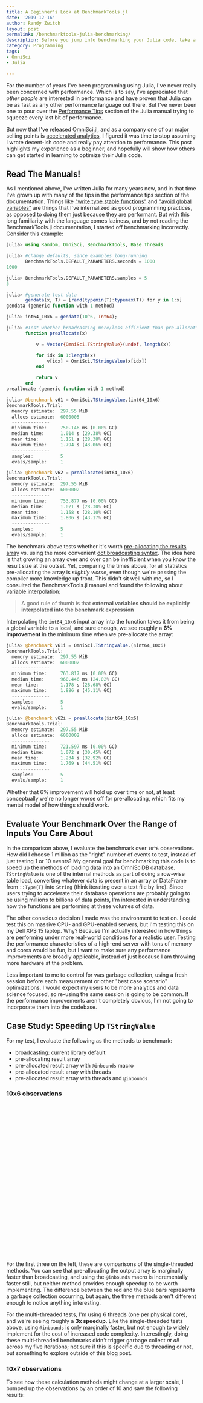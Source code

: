 ```yaml
---
title: A Beginner's Look at BenchmarkTools.jl
date: '2019-12-16'
author: Randy Zwitch
layout: post
permalink: /benchmarktools-julia-benchmarking/
description: Before you jump into benchmarking your Julia code, take a minute to read the manual and think about what is important to you to measure.
category: Programming
tags:
- OmniSci
- Julia

---
```


For the number of years I've been programming using Julia, I've never really been concerned with performance. Which is to say, I've appreciated that _other people_ are interested in performance and have proven that Julia can be as fast as any other performance language out there. But I've never been one to pour over the [Performance Tips](https://docs.julialang.org/en/v1/manual/performance-tips/) section of the Julia manual trying to squeeze every last bit of performance.

But now that I've released [OmniSci.jl](https://www.omnisci.com/blog/announcing-omnisci.jl-a-julia-client-for-omnisci), and as a company one of our major selling points is [accelerated analytics](https://www.omnisci.com/platform), I figured it was time to stop assuming I wrote decent-ish code and really pay attention to performance. This post highlights my experience as a beginner, and hopefully will show how others can get started in learning to optimize their Julia code.

## Read The Manuals!

As I mentioned above, I've written Julia for many years now, and in that time I've grown up with many of the tips in the performance tips section of the documentation. Things like ["write type stable functions"](https://docs.julialang.org/en/v1/manual/performance-tips/#Write-%22type-stable%22-functions-1) and ["avoid global variables"](https://docs.julialang.org/en/v1/manual/performance-tips/#Avoid-global-variables-1) are things that I've internalized as good programming practices, as opposed to doing them just because they are performant. But with this long familiarity with the language comes laziness, and by not reading the BenchmarkTools.jl documentation, I started off benchmarking incorrectly. Consider this example:

```julia
julia> using Random, OmniSci, BenchmarkTools, Base.Threads

julia> #change defaults, since examples long-running
       BenchmarkTools.DEFAULT_PARAMETERS.seconds = 1000
1000

julia> BenchmarkTools.DEFAULT_PARAMETERS.samples = 5
5

julia> #generate test data
       gendata(x, T) = [rand(typemin(T):typemax(T)) for y in 1:x]
gendata (generic function with 1 method)

julia> int64_10x6 = gendata(10^6, Int64);

julia> #Test whether broadcasting more/less efficient than pre-allocating results array
       function preallocate(x)

           v = Vector{OmniSci.TStringValue}(undef, length(x))

           for idx in 1:length(x)
               v[idx] = OmniSci.TStringValue(x[idx])
           end

           return v
       end
preallocate (generic function with 1 method)

julia> @benchmark v61 = OmniSci.TStringValue.(int64_10x6)
BenchmarkTools.Trial:
  memory estimate:  297.55 MiB
  allocs estimate:  6000005
  --------------
  minimum time:     750.146 ms (0.00% GC)
  median time:      1.014 s (29.38% GC)
  mean time:        1.151 s (28.38% GC)
  maximum time:     1.794 s (43.06% GC)
  --------------
  samples:          5
  evals/sample:     1

julia> @benchmark v62 = preallocate(int64_10x6)
BenchmarkTools.Trial:
  memory estimate:  297.55 MiB
  allocs estimate:  6000002
  --------------
  minimum time:     753.877 ms (0.00% GC)
  median time:      1.021 s (28.30% GC)
  mean time:        1.158 s (28.10% GC)
  maximum time:     1.806 s (43.17% GC)
  --------------
  samples:          5
  evals/sample:     1
```

The benchmark above tests whether it's worth [pre-allocating the results array](https://docs.julialang.org/en/v1/manual/performance-tips/#Pre-allocating-outputs-1) vs. using the more convenient [dot broadcasting syntax](https://docs.julialang.org/en/v1/manual/functions/#man-vectorized-1). The idea here is that growing an array over and over can be inefficient when you know the result size at the outset. Yet, comparing the times above, for all statistics pre-allocating the array is _slightly worse_, even though we're passing the compiler more knowledge up front. This didn't sit well with me, so I consulted the BenchmarkTools.jl manual and found the following about [variable interpolation](https://github.com/JuliaCI/BenchmarkTools.jl/blob/master/doc/manual.md#interpolating-values-into-benchmark-expressions):

> A good rule of thumb is that **external variables should be explicitly interpolated into the benchmark expression**

Interpolating the `int64_10x6` input array into the function takes it from being a global variable to a local, and sure enough, we see roughly a **6% improvement** in the minimum time when we pre-allocate the array:

```julia
julia> @benchmark v61i = OmniSci.TStringValue.($int64_10x6)
BenchmarkTools.Trial:
  memory estimate:  297.55 MiB
  allocs estimate:  6000002
  --------------
  minimum time:     763.817 ms (0.00% GC)
  median time:      960.446 ms (24.02% GC)
  mean time:        1.178 s (28.68% GC)
  maximum time:     1.886 s (45.11% GC)
  --------------
  samples:          5
  evals/sample:     1

julia> @benchmark v62i = preallocate($int64_10x6)
BenchmarkTools.Trial:
  memory estimate:  297.55 MiB
  allocs estimate:  6000002
  --------------
  minimum time:     721.597 ms (0.00% GC)
  median time:      1.072 s (30.45% GC)
  mean time:        1.234 s (32.92% GC)
  maximum time:     1.769 s (44.51% GC)
  --------------
  samples:          5
  evals/sample:     1
```

Whether that 6% improvement will hold up over time or not, at least conceptually we're no longer worse off for pre-allocating, which fits my mental model of how things should work.

## Evaluate Your Benchmark Over the Range of Inputs You Care About

In the comparison above, I evaluate the benchmark over `10^6` observations. How did I choose 1 million as the "right" number of events to test, instead of just testing 1 or 10 events? My general goal for benchmarking this code is to speed up the methods of loading data into an OmniSciDB database. `TStringValue` is one of the internal methods as part of doing a row-wise table load, converting whatever data is present in an array or DataFrame from `::Type{T}` into `String` (think iterating over a text file by line). Since users trying to accelerate their database operations are probably going to be using millions to billions of data points, I'm interested in understanding how the functions are performing at these volumes of data.

The other conscious decision I made was the environment to test on. I could test this on massive CPU- and GPU-enabled servers, but I'm testing this on my Dell XPS 15 laptop. Why?  Because I'm actually interested in how things are performing under more real-world conditions for a realistic user. Testing the performance characteristics of a high-end server with tons of memory and cores would be fun, but I want to make sure any performance improvements are broadly applicable, instead of just because I am throwing more hardware at the problem.

Less important to me to control for was garbage collection, using a fresh session before each measurement or other "best case scenario" optimizations. I would expect my users to be more analytics and data science focused, so re-using the same session is going to be common. If the performance improvements aren't completely obvious, I'm not going to incorporate them into the codebase.

## Case Study: Speeding Up `TStringValue`

For my test, I evaluate the following as the methods to benchmark:

- broadcasting: current library default
- pre-allocating result array
- pre-allocated result array with `@inbounds` macro
- pre-allocated result array with threads
- pre-allocated result array with threads and `@inbounds`

### 10x6 observations

<div id="ts_106" style="height:400px;width:950px;"></div>
<script type="text/javascript">

    // Initialize after dom ready
    var myChart = echarts.init(document.getElementById("ts_106"));

    // Load data into the ECharts instance
    myChart.setOption(
{"xAxis":[{"splitNumber":5,"axisLabel":{"show":true,"interval":"auto","rotate":0,"inside":false,"formatter":"{value}","margin":8},"data":["broadcast","pre-allocate","pre-allocate/inbounds","threads","threads/inbounds"],"scale":false,"gridIndex":0,"minInterval":0,"zlevel":0,"triggerEvent":false,"z":0,"inverse":false,"nameLocation":"middle","nameGap":30,"silent":true,"type":"category"}],"ec_charttype":"xy plot","series":[{"name":"Min","yAxisIndex":0,"xAxisIndex":0,"smooth":false,"data":[752.568,748.719,738.013,249.117,241.585],"markLine":{"data":[],"lineStyle":{}},"type":"bar"},{"name":"Median","yAxisIndex":0,"xAxisIndex":0,"smooth":false,"data":[990.071,988.012,967.184,253.161,246.792],"markLine":{"data":[],"lineStyle":{}},"type":"bar"}],"theme":{"geo":{"label":{"normal":{"textStyle":{"color":"#000000"}},"emphasis":{"textStyle":{"color":"rgb(100,0,0)"}}},"itemStyle":{"normal":{"borderColor":"#444444","borderWidth":0.5,"areaColor":"#eeeeee"},"emphasis":{"borderColor":"#444444","borderWidth":1,"areaColor":"rgba(255,215,0,0.8)"}}},"parallel":{"itemStyle":{"normal":{"borderWidth":0,"borderColor":"#ccc"},"emphasis":{"borderWidth":0,"borderColor":"#ccc"}}},"markPoint":{"label":{"normal":{"textStyle":{"color":"#eeeeee"}},"emphasis":{"textStyle":{"color":"#eeeeee"}}}},"visualMap":{"color":["#e01f54","#e7dbc3"]},"funnel":{"itemStyle":{"normal":{"borderWidth":0,"borderColor":"#ccc"},"emphasis":{"borderWidth":0,"borderColor":"#ccc"}}},"bar":{"itemStyle":{"normal":{"barBorderColor":"#ccc","barBorderWidth":0},"emphasis":{"barBorderColor":"#ccc","barBorderWidth":0}}},"map":{"label":{"normal":{"textStyle":{"color":"#000000"}},"emphasis":{"textStyle":{"color":"rgb(100,0,0)"}}},"itemStyle":{"normal":{"borderColor":"#444444","borderWidth":0.5,"areaColor":"#eeeeee"},"emphasis":{"borderColor":"#444444","borderWidth":1,"areaColor":"rgba(255,215,0,0.8)"}}},"scatter":{"itemStyle":{"normal":{"borderWidth":0,"borderColor":"#ccc"},"emphasis":{"borderWidth":0,"borderColor":"#ccc"}}},"pie":{"itemStyle":{"normal":{"borderWidth":0,"borderColor":"#ccc"},"emphasis":{"borderWidth":0,"borderColor":"#ccc"}}},"graph":{"label":{"normal":{"textStyle":{"color":"#eeeeee"}}},"symbolSize":4,"itemStyle":{"normal":{"borderWidth":0,"borderColor":"#ccc"}},"smooth":false,"symbol":"emptyCircle","color":["#e01f54","#001852","#f5e8c8","#b8d2c7","#c6b38e","#a4d8c2","#f3d999","#d3758f","#dcc392","#2e4783","#82b6e9","#ff6347","#a092f1","#0a915d","#eaf889","#6699FF","#ff6666","#3cb371","#d5b158","#38b6b6"],"lineStyle":{"normal":{"color":"#aaaaaa","width":1}}},"backgroundColor":"rgba(0,0,0,0)","line":{"symbolSize":4,"itemStyle":{"normal":{"borderWidth":1}},"smooth":false,"symbol":"emptyCircle","lineStyle":{"normal":{"width":2}}},"candlestick":{"itemStyle":{"normal":{"borderColor0":"#b8d2c7","color":"#e01f54","borderColor":"#f5e8c8","borderWidth":1,"color0":"#001852"}}},"sankey":{"itemStyle":{"normal":{"borderWidth":0,"borderColor":"#ccc"},"emphasis":{"borderWidth":0,"borderColor":"#ccc"}}},"valueAxis":{"axisLine":{"show":true,"lineStyle":{"color":"#333"}},"axisLabel":{"textStyle":{"color":"#333"},"show":true},"splitLine":{"show":true,"lineStyle":{"color":["#ccc"]}},"splitArea":{"areaStyle":{"color":["rgba(250,250,250,0.3)","rgba(200,200,200,0.3)"]},"show":false},"axisTick":{"show":true,"lineStyle":{"color":"#333"}}},"toolbox":{"iconStyle":{"normal":{"borderColor":"#999999"},"emphasis":{"borderColor":"#666666"}}},"categoryAxis":{"axisLine":{"show":true,"lineStyle":{"color":"#333"}},"axisLabel":{"textStyle":{"color":"#333"},"show":true},"splitLine":{"show":false,"lineStyle":{"color":["#ccc"]}},"splitArea":{"areaStyle":{"color":["rgba(250,250,250,0.3)","rgba(200,200,200,0.3)"]},"show":false},"axisTick":{"show":true,"lineStyle":{"color":"#333"}}},"tooltip":{"axisPointer":{"crossStyle":{"color":"#cccccc","width":1},"lineStyle":{"color":"#cccccc","width":1}}},"timeline":{"label":{"normal":{"textStyle":{"color":"#293c55"}},"emphasis":{"textStyle":{"color":"#293c55"}}},"controlStyle":{"normal":{"color":"#293c55","borderColor":"#293c55","borderWidth":0.5},"emphasis":{"color":"#293c55","borderColor":"#293c55","borderWidth":0.5}},"checkpointStyle":{"color":"#e43c59","borderColor":"rgba(194,53,49,0.5)"},"itemStyle":{"normal":{"color":"#293c55","borderWidth":1},"emphasis":{"color":"#a9334c"}},"lineStyle":{"color":"#293c55","width":1}},"radar":{"symbolSize":4,"itemStyle":{"normal":{"borderWidth":1}},"smooth":false,"symbol":"emptyCircle","lineStyle":{"normal":{"width":2}}},"logAxis":{"axisLine":{"show":true,"lineStyle":{"color":"#333"}},"axisLabel":{"textStyle":{"color":"#333"},"show":true},"splitLine":{"show":true,"lineStyle":{"color":["#ccc"]}},"splitArea":{"areaStyle":{"color":["rgba(250,250,250,0.3)","rgba(200,200,200,0.3)"]},"show":false},"axisTick":{"show":true,"lineStyle":{"color":"#333"}}},"textStyle":{},"gauge":{"itemStyle":{"normal":{"borderWidth":0,"borderColor":"#ccc"},"emphasis":{"borderWidth":0,"borderColor":"#ccc"}}},"boxplot":{"itemStyle":{"normal":{"borderWidth":0,"borderColor":"#ccc"},"emphasis":{"borderWidth":0,"borderColor":"#ccc"}}},"color":["#e01f54","#001852","#f5e8c8","#b8d2c7","#c6b38e","#a4d8c2","#f3d999","#d3758f","#dcc392","#2e4783","#82b6e9","#ff6347","#a092f1","#0a915d","#eaf889","#6699FF","#ff6666","#3cb371","#d5b158","#38b6b6"],"title":{"textStyle":{"color":"#333333"},"subtextStyle":{"color":"#aaaaaa"}},"dataZoom":{"dataBackgroundColor":"rgba(47,69,84,0.3)","textStyle":{"color":"#333333"},"handleSize":"100%","handleColor":"#a7b7cc","fillerColor":"rgba(167,183,204,0.4)","backgroundColor":"rgba(47,69,84,0)"},"timeAxis":{"axisLine":{"show":true,"lineStyle":{"color":"#333"}},"axisLabel":{"textStyle":{"color":"#333"},"show":true},"splitLine":{"show":true,"lineStyle":{"color":["#ccc"]}},"splitArea":{"areaStyle":{"color":["rgba(250,250,250,0.3)","rgba(200,200,200,0.3)"]},"show":false},"axisTick":{"show":true,"lineStyle":{"color":"#333"}}},"legend":{"textStyle":{"color":"#333333"}}},"yAxis":[{"splitNumber":5,"axisLabel":{"show":true,"interval":"auto","rotate":0,"inside":false,"formatter":"{value}","margin":8},"scale":false,"gridIndex":0,"minInterval":0,"zlevel":0,"triggerEvent":false,"z":0,"inverse":false,"nameLocation":"middle","nameGap":50,"silent":true,"type":"value"}],"toolbox":{"feature":{},"orient":"vertical","itemSize":15,"height":"auto","zlevel":0,"z":2,"itemGap":20,"right":"auto","top":"center","width":"auto","show":false,"showTitle":true},"ec_width":1000,"ec_height":500,"tooltip":{"triggerOn":"mousemove","enterable":true,"borderColor":"#333","transitionDuration":0.4,"hideDelay":100,"padding":5,"showDelay":0,"borderWidth":0,"showContent":true,"backgroundColor":"rgba(50,50,50,0.7)","trigger":"item","alwaysShowContent":false,"confine":false,"show":true},"grid":[{"height":"auto","show":false,"width":"auto","backgroundColor":"transparent"}],"aria":{"show":true},"title":[{"left":"left","borderColor":"transparent","bottom":"auto","padding":5,"zlevel":0,"borderWidth":1,"target":"blank","z":2,"itemGap":5,"shadowOffsetY":0,"shadowOffsetX":0,"right":"auto","top":"auto","subtarget":"blank","show":true}],"ec_renderer":"canvas","legend":{"itemWidth":25,"data":["Min","Median"],"borderColor":"transparent","orient":"horizontal","bottom":"auto","height":"auto","zlevel":0,"padding":5,"borderWidth":1,"inactiveColor":"#ccc","z":2,"align":"auto","itemGap":10,"itemHeight":14,"backgroundColor":"transparent","shadowOffsetY":0,"shadowOffsetX":0,"right":"auto","top":"auto","width":"auto","selectedMode":true,"show":true}} );
</script>

For the first three on the left, these are comparisons of the single-threaded methods. You can see that pre-allocating the output array is marginally faster than broadcasting, and using the `@inbounds` macro is incrementally faster still, but neither method provides enough speedup to be worth implementing. The difference between the red and the blue bars represents a garbage collection occurring, but again, the three methods aren't different enough to notice anything interesting.

For the multi-threaded tests, I'm using 6 threads (one per physical core), and we're seeing roughly a **3x speedup**. Like the single-threaded tests above, using `@inbounds` is only marginally faster, but not enough to widely implement for the cost of increased code complexity. Interestingly, doing these multi-threaded benchmarks didn't trigger garbage collect _at all_ across my five iterations; not sure if this is specific due to threading or not, but something to explore outside of this blog post.

### 10x7 observations

To see how these calculation methods might change at a larger scale, I bumped up the observations by an order of 10 and saw the following results:

<div id="ts_108" style="height:400px;width:950px;"></div>
<script type="text/javascript">

    // Initialize after dom ready
    var myChart = echarts.init(document.getElementById("ts_108"));

    // Load data into the ECharts instance
    myChart.setOption(
{"xAxis":[{"splitNumber":5,"axisLabel":{"show":true,"interval":"auto","rotate":0,"inside":false,"formatter":"{value}","margin":8},"data":["broadcast","pre-allocate","pre-allocate/inbounds","threads","threads/inbounds"],"scale":false,"gridIndex":0,"minInterval":0,"zlevel":0,"triggerEvent":false,"z":0,"inverse":false,"nameLocation":"middle","nameGap":30,"silent":true,"type":"category"}],"ec_charttype":"xy plot","series":[{"name":"Min","yAxisIndex":0,"xAxisIndex":0,"smooth":false,"data":[26.316,27.064,26.219,2.717,2.641],"markLine":{"data":[],"lineStyle":{}},"type":"bar"},{"name":"Median","yAxisIndex":0,"xAxisIndex":0,"smooth":false,"data":[39.332,38.925,39.387,17.659,16.659],"markLine":{"data":[],"lineStyle":{}},"type":"bar"}],"theme":{"geo":{"label":{"normal":{"textStyle":{"color":"#000000"}},"emphasis":{"textStyle":{"color":"rgb(100,0,0)"}}},"itemStyle":{"normal":{"borderColor":"#444444","borderWidth":0.5,"areaColor":"#eeeeee"},"emphasis":{"borderColor":"#444444","borderWidth":1,"areaColor":"rgba(255,215,0,0.8)"}}},"parallel":{"itemStyle":{"normal":{"borderWidth":0,"borderColor":"#ccc"},"emphasis":{"borderWidth":0,"borderColor":"#ccc"}}},"markPoint":{"label":{"normal":{"textStyle":{"color":"#eeeeee"}},"emphasis":{"textStyle":{"color":"#eeeeee"}}}},"visualMap":{"color":["#e01f54","#e7dbc3"]},"funnel":{"itemStyle":{"normal":{"borderWidth":0,"borderColor":"#ccc"},"emphasis":{"borderWidth":0,"borderColor":"#ccc"}}},"bar":{"itemStyle":{"normal":{"barBorderColor":"#ccc","barBorderWidth":0},"emphasis":{"barBorderColor":"#ccc","barBorderWidth":0}}},"map":{"label":{"normal":{"textStyle":{"color":"#000000"}},"emphasis":{"textStyle":{"color":"rgb(100,0,0)"}}},"itemStyle":{"normal":{"borderColor":"#444444","borderWidth":0.5,"areaColor":"#eeeeee"},"emphasis":{"borderColor":"#444444","borderWidth":1,"areaColor":"rgba(255,215,0,0.8)"}}},"scatter":{"itemStyle":{"normal":{"borderWidth":0,"borderColor":"#ccc"},"emphasis":{"borderWidth":0,"borderColor":"#ccc"}}},"pie":{"itemStyle":{"normal":{"borderWidth":0,"borderColor":"#ccc"},"emphasis":{"borderWidth":0,"borderColor":"#ccc"}}},"graph":{"label":{"normal":{"textStyle":{"color":"#eeeeee"}}},"symbolSize":4,"itemStyle":{"normal":{"borderWidth":0,"borderColor":"#ccc"}},"smooth":false,"symbol":"emptyCircle","color":["#e01f54","#001852","#f5e8c8","#b8d2c7","#c6b38e","#a4d8c2","#f3d999","#d3758f","#dcc392","#2e4783","#82b6e9","#ff6347","#a092f1","#0a915d","#eaf889","#6699FF","#ff6666","#3cb371","#d5b158","#38b6b6"],"lineStyle":{"normal":{"color":"#aaaaaa","width":1}}},"backgroundColor":"rgba(0,0,0,0)","line":{"symbolSize":4,"itemStyle":{"normal":{"borderWidth":1}},"smooth":false,"symbol":"emptyCircle","lineStyle":{"normal":{"width":2}}},"candlestick":{"itemStyle":{"normal":{"borderColor0":"#b8d2c7","color":"#e01f54","borderColor":"#f5e8c8","borderWidth":1,"color0":"#001852"}}},"sankey":{"itemStyle":{"normal":{"borderWidth":0,"borderColor":"#ccc"},"emphasis":{"borderWidth":0,"borderColor":"#ccc"}}},"valueAxis":{"axisLine":{"show":true,"lineStyle":{"color":"#333"}},"axisLabel":{"textStyle":{"color":"#333"},"show":true},"splitLine":{"show":true,"lineStyle":{"color":["#ccc"]}},"splitArea":{"areaStyle":{"color":["rgba(250,250,250,0.3)","rgba(200,200,200,0.3)"]},"show":false},"axisTick":{"show":true,"lineStyle":{"color":"#333"}}},"toolbox":{"iconStyle":{"normal":{"borderColor":"#999999"},"emphasis":{"borderColor":"#666666"}}},"categoryAxis":{"axisLine":{"show":true,"lineStyle":{"color":"#333"}},"axisLabel":{"textStyle":{"color":"#333"},"show":true},"splitLine":{"show":false,"lineStyle":{"color":["#ccc"]}},"splitArea":{"areaStyle":{"color":["rgba(250,250,250,0.3)","rgba(200,200,200,0.3)"]},"show":false},"axisTick":{"show":true,"lineStyle":{"color":"#333"}}},"tooltip":{"axisPointer":{"crossStyle":{"color":"#cccccc","width":1},"lineStyle":{"color":"#cccccc","width":1}}},"timeline":{"label":{"normal":{"textStyle":{"color":"#293c55"}},"emphasis":{"textStyle":{"color":"#293c55"}}},"controlStyle":{"normal":{"color":"#293c55","borderColor":"#293c55","borderWidth":0.5},"emphasis":{"color":"#293c55","borderColor":"#293c55","borderWidth":0.5}},"checkpointStyle":{"color":"#e43c59","borderColor":"rgba(194,53,49,0.5)"},"itemStyle":{"normal":{"color":"#293c55","borderWidth":1},"emphasis":{"color":"#a9334c"}},"lineStyle":{"color":"#293c55","width":1}},"radar":{"symbolSize":4,"itemStyle":{"normal":{"borderWidth":1}},"smooth":false,"symbol":"emptyCircle","lineStyle":{"normal":{"width":2}}},"logAxis":{"axisLine":{"show":true,"lineStyle":{"color":"#333"}},"axisLabel":{"textStyle":{"color":"#333"},"show":true},"splitLine":{"show":true,"lineStyle":{"color":["#ccc"]}},"splitArea":{"areaStyle":{"color":["rgba(250,250,250,0.3)","rgba(200,200,200,0.3)"]},"show":false},"axisTick":{"show":true,"lineStyle":{"color":"#333"}}},"textStyle":{},"gauge":{"itemStyle":{"normal":{"borderWidth":0,"borderColor":"#ccc"},"emphasis":{"borderWidth":0,"borderColor":"#ccc"}}},"boxplot":{"itemStyle":{"normal":{"borderWidth":0,"borderColor":"#ccc"},"emphasis":{"borderWidth":0,"borderColor":"#ccc"}}},"color":["#e01f54","#001852","#f5e8c8","#b8d2c7","#c6b38e","#a4d8c2","#f3d999","#d3758f","#dcc392","#2e4783","#82b6e9","#ff6347","#a092f1","#0a915d","#eaf889","#6699FF","#ff6666","#3cb371","#d5b158","#38b6b6"],"title":{"textStyle":{"color":"#333333"},"subtextStyle":{"color":"#aaaaaa"}},"dataZoom":{"dataBackgroundColor":"rgba(47,69,84,0.3)","textStyle":{"color":"#333333"},"handleSize":"100%","handleColor":"#a7b7cc","fillerColor":"rgba(167,183,204,0.4)","backgroundColor":"rgba(47,69,84,0)"},"timeAxis":{"axisLine":{"show":true,"lineStyle":{"color":"#333"}},"axisLabel":{"textStyle":{"color":"#333"},"show":true},"splitLine":{"show":true,"lineStyle":{"color":["#ccc"]}},"splitArea":{"areaStyle":{"color":["rgba(250,250,250,0.3)","rgba(200,200,200,0.3)"]},"show":false},"axisTick":{"show":true,"lineStyle":{"color":"#333"}}},"legend":{"textStyle":{"color":"#333333"}}},"yAxis":[{"splitNumber":5,"axisLabel":{"show":true,"interval":"auto","rotate":0,"inside":false,"formatter":"{value}","margin":8},"scale":false,"gridIndex":0,"minInterval":0,"zlevel":0,"triggerEvent":false,"z":0,"inverse":false,"nameLocation":"middle","nameGap":50,"silent":true,"type":"value"}],"toolbox":{"feature":{},"orient":"vertical","itemSize":15,"height":"auto","zlevel":0,"z":2,"itemGap":20,"right":"auto","top":"center","width":"auto","show":false,"showTitle":true},"ec_width":1000,"ec_height":500,"tooltip":{"triggerOn":"mousemove","enterable":true,"borderColor":"#333","transitionDuration":0.4,"hideDelay":100,"padding":5,"showDelay":0,"borderWidth":0,"showContent":true,"backgroundColor":"rgba(50,50,50,0.7)","trigger":"item","alwaysShowContent":false,"confine":false,"show":true},"grid":[{"height":"auto","show":false,"width":"auto","backgroundColor":"transparent"}],"aria":{"show":true},"color":["#10222B","#95AB63","#BDD684","#E2F0D6","#F6FFE0"],"title":[{"left":"left","borderColor":"transparent","bottom":"auto","padding":5,"zlevel":0,"borderWidth":1,"target":"blank","z":2,"itemGap":5,"shadowOffsetY":0,"shadowOffsetX":0,"right":"auto","top":"auto","subtarget":"blank","show":true}],"ec_renderer":"canvas","legend":{"itemWidth":25,"data":["Min","Median"],"borderColor":"transparent","orient":"horizontal","bottom":"auto","height":"auto","zlevel":0,"padding":5,"borderWidth":1,"inactiveColor":"#ccc","z":2,"align":"auto","itemGap":10,"itemHeight":14,"backgroundColor":"transparent","shadowOffsetY":0,"shadowOffsetX":0,"right":"auto","top":"auto","width":"auto","selectedMode":true,"show":true}});
</script>

Like at the 1 million data range, there isn't much difference between the three single-threaded methods. All three of them are within a few percentage in either direction (all three methods triggered garbage collection in each of their five runs).

For the multi-threaded tests, an interesting performance scenario emerged. Like the 1 million point tests, it's possible to get a run where garbage collection isn't triggered, which leads to a large min/median difference in the multi-threaded tests. If you can avoid garbage collection, using six threads here gives nearly a **10x speedup**, and at the median where both single-threaded and multi-threaded trigger garbage collection you still get a **2x speedup**.

## Parallelism > Compiler Hinting

In the case study above, I've demonstrated that for this problem, threading is the first way to pursue speeding up the OmniSci.jl load table methods. While pre-allocating the size of the output array and using the `@inbounds` did show some slight speedups, using threads to perform the calculations are where the largest improvements occurred. Incorporating the pre-allocation step naturally comes out from the way I wrote the threading methods, so I'll incorporate that too. Disabling bounds-checking on arrays using `@inbounds` seems more dangerous than it is worth, even though none of these methods should ever get outside of their bounds.

Overall, I hope this post has demonstrated that you don't have to fancy yourself a high-frequency trader or a bit-twiddler to find ways to improve your Julia code. The first step is reading the manuals for benchmarking, and then like any other pursuit, the only way to get a feeling for what works is to try things.

<br>

_All of the code for this blog post can be found in this [GitHub gist](https://gist.github.com/randyzwitch/dbe9ce13aa819a1306d62610bb58b173)_
